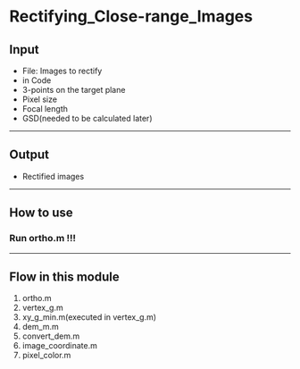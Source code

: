 # Rectifying_Close-range_Images

## Input
* File: Images to rectify
* in Code
 * 3-points on the target plane
 * Pixel size
 * Focal length
 * GSD(needed to be calculated later)
***

## Output
* Rectified images
***

## How to use
### Run ortho.m !!!
***

## Flow in this module
1. ortho.m
2. vertex_g.m
3. xy_g_min.m(executed in vertex_g.m)
4. dem_m.m
5. convert_dem.m
6. image_coordinate.m
7. pixel_color.m
